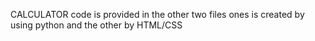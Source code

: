 CALCULATOR code is provided in the other two files ones is created by using python and the other by HTML/CSS
